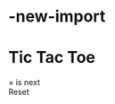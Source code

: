 # -new-import
<!doctype html>
<html lang="en">
<head>
  <meta charset="UTF-8">
  <meta name="viewport"
        content="width=device-width, user-scalable=no, initial-scale=1.0, maximum-scale=1.0, minimum-scale=1.0">
  <meta http-equiv="X-UA-Compatible" content="ie=edge">
  <link rel="stylesheet" href="style2.css">
  <title>Tic Tac Toe</title>
</head>
<body>
  <div class="container">
    <h1 class="title">Tic <span>Tac</span> Toe</h1>
    <div class="status-action">
      <div class="status">× is next</div>
      <div class="reset">Reset</div>
    </div>
    <div class="game-grid">
      <div class="game-cell"></div>
      <div class="game-cell"></div>
      <div class="game-cell"></div>
      <div class="game-cell"></div>
      <div class="game-cell"></div>
      <div class="game-cell"></div>
      <div class="game-cell"></div>
      <div class="game-cell"></div>
      <div class="game-cell"></div>
    </div>
  </div>
  <script src="app.js"></script>
</body>
</html>
